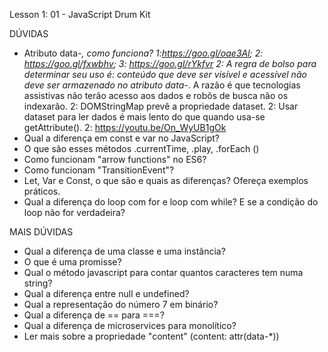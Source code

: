 Lesson 1: 01 - JavaScript Drum Kit

DÚVIDAS
- Atributo data-*, como funciona?
1:https://goo.gl/oae3Al; 2: https://goo.gl/fxwbhv; 3: https://goo.gl/rYkfvr
2: A regra de bolso para determinar seu uso é: conteúdo que deve ser visível e acessível não deve ser armazenado no atributo data-*. A razão é que tecnologias assistivas não terão acesso aos dados e robôs de busca não os indexarão.
2: DOMStringMap prevê a propriedade dataset.
2: Usar dataset para ler dados é mais lento do que quando usa-se getAttribute().
2: https://youtu.be/On_WyUB1gOk
- Qual a diferença em const e var no JavaScript?
- O que são esses métodos .currentTime, .play, .forEach ()
- Como funcionam "arrow functions" no ES6?
- Como funcionam "TransitionEvent"?
- Let, Var e Const, o que são e quais as diferenças? Ofereça exemplos práticos.
- Qual a diferença do loop com for e loop com while? E se a condição do loop não for verdadeira?

MAIS DÚVIDAS
- Qual a diferença de uma classe e uma instância?
- O que é uma promisse?
- Qual o método javascript para contar quantos caracteres tem numa string?
- Qual a diferença entre null e undefined?
- Qual a representação do número 7 em binário?
- Qual a diferença de == para ===?
- Qual a diferença de microservices para monolítico?
- Ler mais sobre a propriedade "content" (content: attr(data-*))
